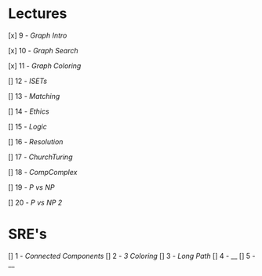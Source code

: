 # Lectures
[x] 9 - _Graph Intro_

[x] 10 - _Graph Search_

[x] 11 - _Graph Coloring_

[] 12 - _ISETs_

[] 13 - _Matching_

[] 14 - _Ethics_

[] 15 - _Logic_

[] 16 - _Resolution_

[] 17 - _ChurchTuring_

[] 18 - _CompComplex_

[] 19 - _P vs NP_

[] 20 - _P vs NP 2_

# SRE's

[] 1 - _Connected Components_
[] 2 - _3 Coloring_
[] 3 - _Long Path_
[] 4 - __
[] 5 - __